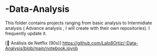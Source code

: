# -Data-Analysis
This folder contains projects ranging from basic analysis to Intermidiate analysis ( Advance analysis , I will create with their own repositories). I frequently update it.


[🔗 Análisis de Netflix (90s)] https://github.com/Lalo8Ortiz/-Data-Analysis/blob/main/notebook.ipynb
